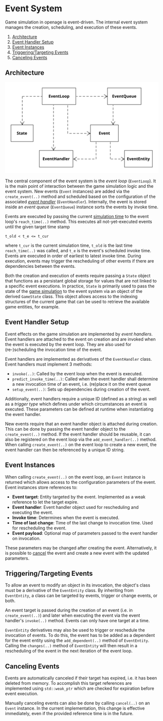 # Event System

Game simulation in openage is event-driven. The internal event system
manages the creation, scheduling, and execution of these events.

1. [Architecture](#architecture)
2. [Event Handler Setup](#event-handler-setup)
3. [Event Instances](#event-instances)
4. [Triggering/Targeting Events](#triggeringtargeting-events)
5. [Canceling Events](#canceling-events)


## Architecture

![event system UML](images/event_classes_uml.svg)

The central component of the event system is the *event loop* (`EventLoop`). It is
the main point of interaction between the game simulation logic and the event system.
New events (`Event` instances) are added via the `create_event(..)` method and scheduled based on the
configuration of the associated *[event handler](#event-handler-setup)* (`EventHandler`).
Internally, the event is stored inside an *event queue* (`EventQueue`) instance
sorts the events by invoke time.

Events are executed by passing the current [simulation time](time.md) to the
event loop's `reach_time(..)` method. This executes all not-yet-executed events
until the given target time stamp

```
t_old < t_e <= t_cur
```

where `t_cur` is the current simulation time, `t_old` is the last time `reach_time(..)` was
called, and `t_e` is the event's scheduled invoke time. Events are executed in order of
earliest to latest invoke time. During execution, events may trigger the rescheduling of
other events if there are dependencies between the events.

Both the creation and execution of events require passing a `State` object that functions
as a persistant global storage for values that are not linked to a specific event executions.
In practice, `State` is primarily used to pass the state of the [game simulation](/doc/code/game_simulation/)
to the event system via an object of the derived `GameState` class. This object allows
access to the indexing structures of the current game that can be used to retrieve
the available game entities, for example.


## Event Handler Setup

Event effects on the game simulation are implemented by *event handlers*. Event handlers
are attached to the event on creation and are invoked when the event is executed by the event
loop. They are also used for (re-)scheduling the invocation time of the event.

Event handlers are implemented as derivatives of the `EventHandler` class. Event handlers
must implement 3 methods:

* `invoke(..)`: Called by the event loop when the event is executed.
* `predict_invoke_time(..)`: Called when the event handler shall determine a new invocation time of an event,
                             i.e. (re)place it on the event queue
* `setup_event(..)`: Sets up dependencies during creation of the event.

Additionally, event handlers require a unique ID (defined as a string) as well as
a *trigger type* which defines under which circumstances an event is executed.
These parameters can be defined at runtime when instantiating the event handler.

New events require that an event handler object is attached during creation. This
can be done by passing the event handler object to the `create_event(..)` method.
If the event handler should be reusable, it can also be registered on the event loop
via the `add_event_handler(..)` method. When calling `create_event(..)` on the event
loop to create a new event, the event handler can then be referenced by a unique
ID string.


## Event Instances

When calling `create_event(..)` on the event loop, an `Event` instance is returned which
allows access to the configuration parameters of the event. Event instances store
references to:

* **Event target**: Entity targeted by the event. Implemented as a weak reference to let the target expire.
* **Event handler**: Event handler object used for rescheduling and executing the event.
* **Invoke time**: Determines when the event is executed.
* **Time of last change**: Time of the last change to invocation time. Used for rescheduling the event.
* **Event payload**: Optional map of parameters passed to the event handler on invocation.

These parameters may be changed after creating the event. Alternatively, it is possible to
[cancel](#canceling-events) the event and create a new event with the updated parameters.


## Triggering/Targeting Events

To allow an event to modify an object in its invocation, the object's class must be
a derivative of the `EventEntity` class. By inheriting from `EventEntity`, a class can
be targeted by events, trigger or change events, or both.

An event target is passed during the creation of an event (i.e. in `create_event(..)`)
and later when executing the event via the event handler's `invoke(..)` method. Events
can only have one target at a time.

`EventEntity` derivatives may also be used to trigger or reschedule the invocation of events. To do this,
the event has to be added as a dependent for the event entity using the `add_dependent(..)`
method of `EventEntity`. Calling the `changes(..)` method of `EventEntity` will then result
in a rescheduling of the event in the next iteration of the event loop.


## Canceling Events

Events are automatically canceled if their target has expired, i.e. it has been deleted
from memory. To accomplish this target references are implemented using `std::weak_ptr`
which are checked for expiration before event execution.

Manually canceling events can also be done by calling `cancel(..)` on an `Event` instance.
In the current implementation, this change is effective immediately, even if the provided
reference time is in the future.
